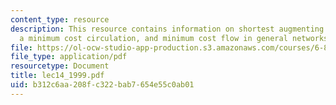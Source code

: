 ```yaml
---
content_type: resource
description: This resource contains information on shortest augmenting paths, finding
  a minimum cost circulation, and minimum cost flow in general networks by cost scaling.
file: https://ol-ocw-studio-app-production.s3.amazonaws.com/courses/6-854j-advanced-algorithms-fall-2005/b312c6aa208fc322bab7654e55c0ab01_lec14_1999.pdf
file_type: application/pdf
resourcetype: Document
title: lec14_1999.pdf
uid: b312c6aa-208f-c322-bab7-654e55c0ab01
---
```

